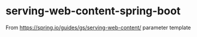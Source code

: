 # serving-web-content-spring-boot
From https://spring.io/guides/gs/serving-web-content/  parameter template
